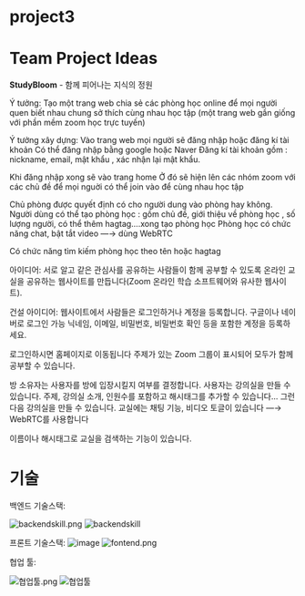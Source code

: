 # project3
# Team Project Ideas

**StudyBloom** - 함께 피어나는 지식의 정원

Ý tưởng: Tạo một trang web chia sẻ các phòng học online để mọi người quen biết nhau chung sở thích cùng nhau học tập (một trang web gần giống với phần mềm zoom học trực tuyến)

Ý tưởng xây dựng:
Vào trang web mọi người sẽ đăng nhập hoặc đăng kí tài khoản 
Có thể đăng nhập bằng google hoặc Naver
Đăng kí tài khoản gồm : nickname, email, mật khẩu , xác nhận lại mật khẩu.

Khi đăng nhập xong sẽ vào trang home 
Ở đó sẽ hiện lên các nhóm zoom với các chủ đề để mọi nguời có thể  join vào để cùng nhau học tập

Chủ phòng được quyết định có cho người dung vào phòng hay không.
Người dùng có thể tạo phòng học : gồm chủ đề, giới thiệu về phòng học , số lượng người, có thể thêm hagtag….xong tạo phòng học
Phòng học có chức năng chat, bật tắt video —→ dùng WebRTC

Có chức năng tìm kiếm phòng học theo tên hoặc hagtag 

아이디어: 서로 알고 같은 관심사를 공유하는 사람들이 함께 공부할 수 있도록 온라인 교실을 공유하는 웹사이트를 만듭니다(Zoom 온라인 학습 소프트웨어와 유사한 웹사이트).

건설 아이디어:
웹사이트에서 사람들은 로그인하거나 계정을 등록합니다.
구글이나 네이버로 로그인 가능
닉네임, 이메일, 비밀번호, 비밀번호 확인 등을 포함한 계정을 등록하세요.

로그인하시면 홈페이지로 이동됩니다
주제가 있는 Zoom 그룹이 표시되어 모두가 함께 공부할 수 있습니다.

방 소유자는 사용자를 방에 입장시킬지 여부를 결정합니다.
사용자는 강의실을 만들 수 있습니다. 주제, 강의실 소개, 인원수를 포함하고 해시태그를 추가할 수 있습니다... 그런 다음 강의실을 만들 수 있습니다.
교실에는 채팅 기능, 비디오 토글이 있습니다 —→ WebRTC를 사용합니다

이름이나 해시태그로 교실을 검색하는 기능이 있습니다.

# 기술

백엔드 기술스택:

![backendskill.png](https://prod-files-secure.s3.us-west-2.amazonaws.com/2ceb421b-cea9-4af5-afc1-3e3e9d43b7ae/c96fd2e0-e106-4e71-9842-349143ee935a/backendskill.png) 
![backendskill](https://github.com/user-attachments/assets/c8014ac6-3401-4d3a-a6cc-7dbd9f546d4e)


프론트 기술스택:
![image](https://github.com/user-attachments/assets/4388abc2-5311-46c1-b97c-a14b241fe402)
![fontend.png](https://prod-files-secure.s3.us-west-2.amazonaws.com/2ceb421b-cea9-4af5-afc1-3e3e9d43b7ae/7668d706-c139-458f-aa2a-192fba506d5b/c46946aa-0836-47d3-8146-02ab39ebe9bc.png)

협업 툴:

![협업툴.png](https://prod-files-secure.s3.us-west-2.amazonaws.com/2ceb421b-cea9-4af5-afc1-3e3e9d43b7ae/0d15284c-f8ff-4bf2-a2e8-36a12c73c223/1e23bc26-247d-4d48-867d-c80e8dc3b61d.png)
![협업툴](https://github.com/user-attachments/assets/bca39e29-01b7-4bc5-bace-ec252f9119a1)
